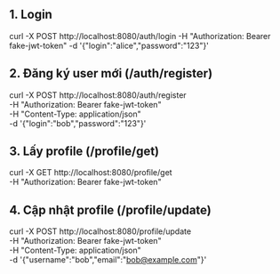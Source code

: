 ## 1. Login
curl -X POST http://localhost:8080/auth/login   -H "Authorization: Bearer fake-jwt-token"   -d '{"login":"alice","password":"123"}'

## 2. Đăng ký user mới (/auth/register)
curl -X POST http://localhost:8080/auth/register \
  -H "Authorization: Bearer fake-jwt-token" \
  -H "Content-Type: application/json" \
  -d '{"login":"bob","password":"123"}'

## 3. Lấy profile (/profile/get)
curl -X GET http://localhost:8080/profile/get \
  -H "Authorization: Bearer fake-jwt-token"

## 4. Cập nhật profile (/profile/update)
curl -X POST http://localhost:8080/profile/update \
  -H "Authorization: Bearer fake-jwt-token" \
  -H "Content-Type: application/json" \
  -d '{"username":"bob","email":"bob@example.com"}'
